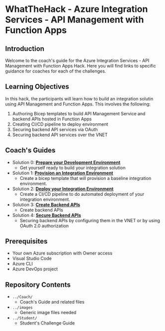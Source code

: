 # WhatTheHack - Azure Integration Services - API Management with Function Apps

## Introduction
Welcome to the coach's guide for the Azure Integration Services - API Management with Function Apps Hack. Here you will find links to specific guidance for coaches for each of the challenges.

## Learning Objectives
In this hack, the participants will learn how to build an integration solutin using API Management and Function Apps.  This involves the following:

1. Authoring Bicep templates to build API Management Service and backend APIs hosted in Function Apps
2. Creating CI/CD pipeline to deploy environment
3. Securing backend API services via OAuth
4. Securing backend API services over the VNET

## Coach's Guides
-  Solution 0: **[Prepare your Development Environment](Solution-00.md)**
   - Get yourself ready to build your integration solution
-  Solution 1: **[Provision an Integration Environment](Solution-01.md)**
   - Create a bicep template that will provision a baseline integration environment.
-  Solution 2: **[Deploy your Integration Environment](Solution-02.md)**
   - Create a CI/CD pipeline to do automated deployment of your integration environment.
-  Solution 3: **[Create Backend APIs](Solution-03.md)**
   - Create backend APIs
-  Solution 4: **[Secure Backend APIs](Solution-04.md)**
   - Securing backend APIs by configuring them in the VNET or by using OAuth 2.0 authorization

## Prerequisites
- Your own Azure subscription with Owner access
- Visual Studio Code
- Azure CLI
- Azure DevOps project 

## Repository Contents 
- `../Coach/`
  - Coach's Guide and related files
- `../images`
  - Generic image files needed
- `../Student/`
  - Student's Challenge Guide